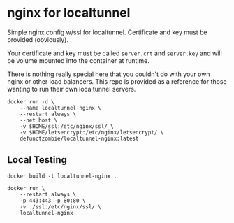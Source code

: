 # nginx for localtunnel

Simple nginx config w/ssl for localtunnel. Certificate and key must be provided (obviously).

Your certificate and key must be called `server.crt` and `server.key` and will be volume mounted into the container at runtime.

There is nothing really special here that you couldn't do with your own nginx or other load balancers. This repo is provided as a reference for those wanting to run their own localtunnel servers.

```
docker run -d \
    --name localtunnel-nginx \
    --restart always \
    --net host \
    -v $HOME/ssl:/etc/nginx/ssl/ \
    -v $HOME/letsencrypt:/etc/nginx/letsencrypt/ \
    defunctzombie/localtunnel-nginx:latest
```

## Local Testing

```
docker build -t localtunnel-nginx .
```

```
docker run \
    --restart always \
    -p 443:443 -p 80:80 \
    -v ./ssl:/etc/nginx/ssl/ \
    localtunnel-nginx
```
